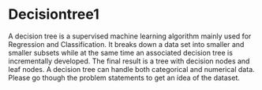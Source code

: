 # Decisiontree1
A decision tree is a supervised machine learning algorithm mainly used for Regression and Classification. It breaks down a data set into smaller and smaller subsets while at the same time an associated decision tree is incrementally developed. The final result is a tree with decision nodes and leaf nodes. A decision tree can handle both categorical and numerical data.   Please go though the problem statements to get an idea of the dataset.
